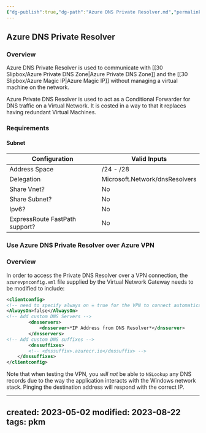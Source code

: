 ```yaml
---
{"dg-publish":true,"dg-path":"Azure DNS Private Resolver.md","permalink":"/azure-dns-private-resolver/","tags":["notes"]}
---
```



## Azure DNS Private Resolver

### Overview

Azure DNS Private Resolver is used to communicate with [[30 Slipbox/Azure Private DNS Zone\|Azure Private DNS Zone]] and the [[30 Slipbox/Azure Magic IP\|Azure Magic IP]] without managing a virtual machine on the network.

Azure Private DNS Resolver is used to act as a Conditional Forwarder for DNS traffic on a Virtual Network. It is costed in a way to that it replaces having redundant Virtual Machines.

### Requirements

#### Subnet

| Configuration                  | Valid Inputs                   |
| ------------------------------ | ------------------------------ |
| Address Space                  | /24 - /28                      |
| Delegation                     | Microsoft.Network/dnsResolvers |
| Share Vnet?                    | No                             |
| Share Subnet?                  | No                             |
| Ipv6?                          | No                             |
| ExpressRoute FastPath support? | No                             |

### Use Azure DNS Private Resolver over Azure VPN


<div class="transclusion internal-embed is-loaded"><div class="markdown-embed">



### Overview

In order to access the Private DNS Resolver over a VPN connection, the `azurevpnconfig.xml` file supplied by the Virtual Network Gateway needs to be modified to include:

```XML
<clientconfig>
<!-- need to specify always on = true for the VPN to connect automatically -->
<AlwaysOn>false</AlwaysOn>
<!-- Add custom DNS Servers -->
        <dnsservers>
            <dnsserver>*IP Address from DNS Resolver*</dnsserver>
        </dnsservers>
<!-- Add custom DNS suffixes -->
        <dnssuffixes>
        <!-- <dnssuffix>.azurecr.io</dnssuffix> -->
    </dnssuffixes>
</clientconfig>
```

Note that when testing the VPN, you *will not* be able to `NSLookup` any DNS records due to the way the application interacts with the Windows network stack. Pinging the destination address will respond with the correct IP.


</div></div>


---
created: 2023-05-02
modified: 2023-08-22
tags: pkm
---
